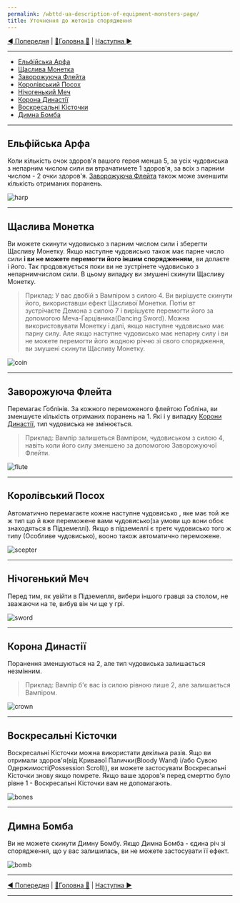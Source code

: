 ```yaml
---
permalink: /wbttd-ua-description-of-equipment-monsters-page/
title: Уточнення до жетонів спорядження
---
```


[◄ Попередня](GamePlayPage.md) | [🚪Головна 🚪](IndexPage.md) | [Наступна ►](DescriptionOfSpecialMonsters.md)

***

* [Ельфійська Арфа](#ельфійська-арфа)
* [Щаслива Монетка](#щаслива-монетка)
* [Заворожуюча Флейта](#заворожуюча-флейта)
* [Королівський Посох](#королівський-посох)
* [Нічогенький Меч](#нічогенький-меч)
* [Корона Династії](#корона-династії)
* [Воскресальні Кісточки](#воскресальні-кісточки)
* [Димна Бомба](#димна-бомба)

***

## Ельфійська Арфа

Коли кількість очок здоров'я вашого героя менша 5, за усіх чудовиська з непарним числом сили ви втрачатимете 1 здоров'я, за всіх з парним числом - 2 очки здоров'я. [Заворожуюча Флейта](#заворожуюча-флейта) також може зменшити кількість отриманих поранень.

![harp]

***

## Щаслива Монетка

Ви можете скинути чудовисько з парним числом сили і зберегти Щасливу Монетку. Якщо наступне чудовисько також має парне число сили **і ви не можете перемогти його іншим спорядженням**, ви долаєте і його. Так продовжується поки ви не зустрінете чудовисько з непарнимчислом сили. В цьому випадку ви змушені скинути Щасливу Монетку.

> Приклад: У вас двобій з Вампіром з силою 4. Ви вирішуєте скинути його, використавши ефект Щасливої Монетки. Потім вт зустрічаєте Демона з силою 7 і вирішуєте перемогти його за допомогою Меча-Гарцівника(Dancing Sword). Можна використовувати Монетку і далі, якщо наступне чудовисько має парну силу. Але якщо наступне чудовисько має непарну силу і ви не можете перемогти його жодною річчю зі свого спорядження, ви змушені скинути Щасливу Монетку.

![coin]

***

## Заворожуюча Флейта

Перемагає Ґоблінів.  За кожного переможеного флейтою Ґобліна, ви зменшуєте кількість отриманих поранень на 1. Які і у випадку [Корони Династії](#корона-династії), тип чудовиська не змінюється.

> Приклад: Вампір залишеться Вампіром, чудовиськом з силою 4, навіть коли його силу зменшено за допомогою Заворожуючої Флейти.

![flute]

***

## Королівський Посох

Автоматично перемагаєте кожне наступне чудовисько , яке має той же ж тип що й вже переможене вами чудовисько(за умови що вони обоє знаходяться в Підземеллі). Якщо в підземеллі є третє чудовисько того ж типу (Особливе чудовисько), вооно також автоматично переможене.

![scepter]

***

## Нічогенький Меч

Перед тим, як увійти в Підземелля, вибери іншого гравця за столом, не зважаючи на те, вибув він чи ще у грі.

![sword]

***

## Корона Династії

Поранення зменшуються на 2, але тип чудовиська залишається незмінним.

> Приклад: Вампір б'є вас із силою рівною лише 2, але залишається Вампіром.

![crown]

***

## Воскресальні Кісточки

Воскресальні Кісточки можна використати декілька разів. Ящо ви отримали здоров'я(від Кривавої Палички(Bloody Wand) і/або Сувою Одержимості(Possession Scroll)), ви можете застосувати Воскресальні Кісточки знову якщо помрете. Якщо ваше здоров'я перед смерттю було рівне 1 - Воскресальні Кісточки вам не допомагають.

![bones]

***

## Димна Бомба

Ви не можете скинути Димну Бомбу. Якщо Димна Бомба - єдина річ зі спорядження, що у вас залишилась, ви не можете застосувати її ефект.

![bomb]

***

[◄ Попередня](GamePlayPage.md) | [🚪Головна 🚪](IndexPage.md) | [Наступна ►](DescriptionOfSpecialMonsters.md)

***

<!--Image links ref-->

[harp]: ../../resources/img/equipment1.jpg
[coin]: ../../resources/img/equipment2.jpg
[flute]: ../../resources/img/equipment3.jpg
[scepter]: ../../resources/img/equipment4.jpg
[sword]: ../../resources/img/equipment5.jpg
[crown]: ../../resources/img/equipment6.jpg
[bones]: ../../resources/img/equipment7.jpg
[bomb]: ../../resources/img/equipment8.jpg